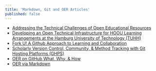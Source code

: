 ```yaml
---
title: 'Markdown, Git and OER Articles'
published: false
---
```


* [Addressing the Technical Challenges of Open Educational
Resources](https://academicworks.cuny.edu/cgi/viewcontent.cgi?article=1124&context=lg_pubs)
* [Developing an Open Technical Infrastructure for HOOU Learning Arrangements at the Hamburg University of Technology (TUHH)](https://www.hoou.de/p/2016/04/28/developing-an-open-technical-infrastructure-for-hoou-learning-arrangements-at-the-hamburg-university-of-technology-tuhh/index.html)
* [Fork U! A Github Approach to Learning and Collaboration](https://oudiglearn.github.io/forku/)
* [Scholarly Version Control, Community, & Method Tracking with Git Hosting Platforms (GHPS)](https://investigating-archiving-git.gitlab.io/updates/git-hosting-platforms-in-scholarship/)
* [OER on GitHub What, Why, & How](https://evanwill.github.io/make-oer/)
* [OER via Markdown](http://codytaylor.cc/)
